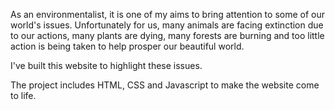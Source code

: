 As an environmentalist, it is one of my aims to bring attention to some of our world's issues. Unfortunately for us, many animals are facing extinction due to our actions, many plants are dying, many forests are burning and too little action is being taken to help prosper our beautiful world.

I've built this website to highlight these issues.

The project includes HTML, CSS and Javascript to make the website come to life.
